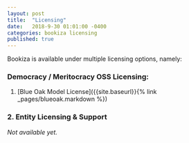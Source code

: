 ```yaml
---
layout: post
title:  "Licensing"
date:   2018-9-30 01:01:00 -0400
categories: bookiza licensing
published: true
---
```


Bookiza is available under multiple licensing options, namely:



### Democracy / Meritocracy OSS Licensing: 


1. [Blue Oak Model License]({{site.baseurl}}{% link _pages/blueoak.markdown %})

<!-- 2. [Dormant MIT License]({{site.baseurl}}{% link _pages/mit.markdown %}) -->


### 2. Entity Licensing & Support 

_Not available yet._



